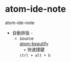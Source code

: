 # atom-ide-note
atom-ide-note

* 自動排版 -
    + source
      <br>
      [atom-beautify](https://github.com/Glavin001/atom-beautify)
      <br>
    + 快速捷鍵
      <br>
      ```ctrl + alt + b```
